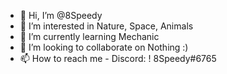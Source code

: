 - 👋 Hi, I’m @8Speedy
- 👀 I’m interested in Nature, Space, Animals
- 🌱 I’m currently learning Mechanic
- 💞️ I’m looking to collaborate on Nothing :)
- 📫 How to reach me - Discord: ! 8Speedy#6765

<!---
8Speedy/8Speedy is a ✨ special ✨ repository because its `README.md` (this file) appears on your GitHub profile.
You can click the Preview link to take a look at your changes.
--->
